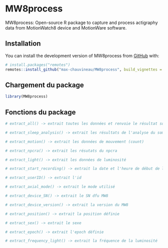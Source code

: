 
# MW8process

<!-- badges: start -->
<!-- badges: end -->

MW8process: Open-source R package to capture and process actigraphy data from MotionWatch8 device and MotionWare software.

## Installation

You can install the development version of MW8process from [GitHub](https://github.com/) with:

``` r
# install.packages("remotes")
remotes::install_github("max-chauvineau/MW8process", build_vignettes = TRUE)
```

## Chargement du package

``` r
library(MW8process)
```

## Fonctions du package

``` r
# extract_all() -> extrait toutes les données et renvoie le résultat sous forme de liste

# extract_sleep_analysis() -> extrait les résultats de l'analyse du sommeil nuit par nuit

# extract_motion() -> extrait les données de mouvement (count)

# extract_npcra() -> extrait les résutats du npcra

# extract_light() -> extrait les données de luminosité

# extract_start_recording() -> extrait la date et l'heure de début de l'enregistrement

# extract_userID() -> extrait l'id

# extract_axial_mode() -> extrait le mode utilisé

# extract_device_SN() -> extrait le SN dfu MW8

# extract_device_version() -> extrait la version du MW8

# extract_position() -> extrait la position définie

# extract_sex() -> extrait le sexe

# extract_epoch() -> extrait l'epoch définie

# extract_frequency_light() -> extrait la fréquence de la luminosité
```
